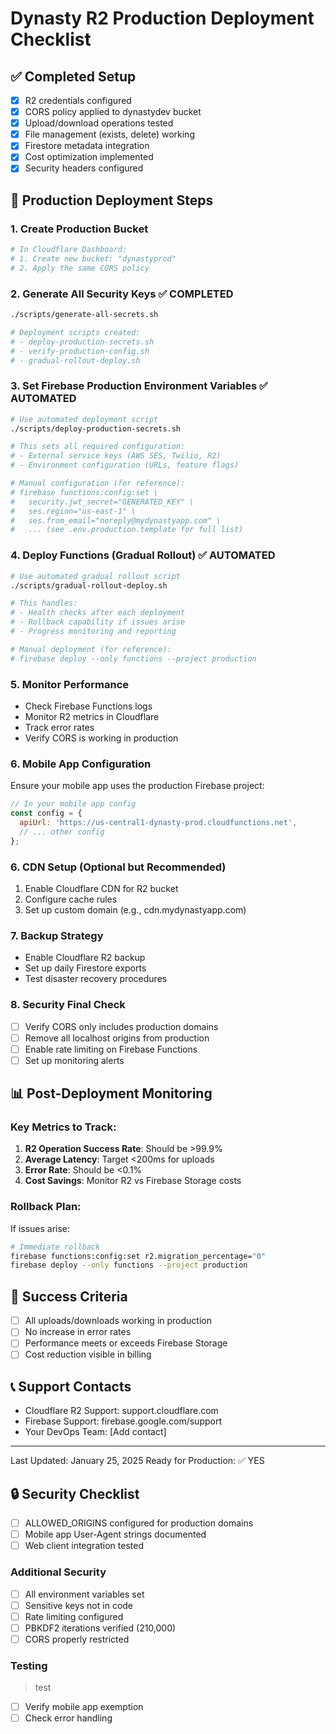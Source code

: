 # Dynasty R2 Production Deployment Checklist

## ✅ Completed Setup
- [x] R2 credentials configured
- [x] CORS policy applied to dynastydev bucket
- [x] Upload/download operations tested
- [x] File management (exists, delete) working
- [x] Firestore metadata integration
- [x] Cost optimization implemented
- [x] Security headers configured

## 🚀 Production Deployment Steps

### 1. Create Production Bucket
```bash
# In Cloudflare Dashboard:
# 1. Create new bucket: "dynastyprod"
# 2. Apply the same CORS policy
```

### 2. Generate All Security Keys ✅ COMPLETED
```bash
./scripts/generate-all-secrets.sh

# Deployment scripts created:
# - deploy-production-secrets.sh
# - verify-production-config.sh  
# - gradual-rollout-deploy.sh
```

### 3. Set Firebase Production Environment Variables ✅ AUTOMATED
```bash
# Use automated deployment script
./scripts/deploy-production-secrets.sh

# This sets all required configuration:
# - External service keys (AWS SES, Twilio, R2)
# - Environment configuration (URLs, feature flags)

# Manual configuration (for reference):
# firebase functions:config:set \
#   security.jwt_secret="GENERATED_KEY" \
#   ses.region="us-east-1" \
#   ses.from_email="noreply@mydynastyapp.com" \
#   ... (see .env.production.template for full list)
```

### 4. Deploy Functions (Gradual Rollout) ✅ AUTOMATED
```bash
# Use automated gradual rollout script
./scripts/gradual-rollout-deploy.sh

# This handles:
# - Health checks after each deployment  
# - Rollback capability if issues arise
# - Progress monitoring and reporting

# Manual deployment (for reference):
# firebase deploy --only functions --project production
```

### 5. Monitor Performance
- Check Firebase Functions logs
- Monitor R2 metrics in Cloudflare
- Track error rates
- Verify CORS is working in production

### 6. Mobile App Configuration
Ensure your mobile app uses the production Firebase project:
```javascript
// In your mobile app config
const config = {
  apiUrl: 'https://us-central1-dynasty-prod.cloudfunctions.net',
  // ... other config
};
```

### 6. CDN Setup (Optional but Recommended)
1. Enable Cloudflare CDN for R2 bucket
2. Configure cache rules
3. Set up custom domain (e.g., cdn.mydynastyapp.com)

### 7. Backup Strategy
- Enable Cloudflare R2 backup
- Set up daily Firestore exports
- Test disaster recovery procedures

### 8. Security Final Check
- [ ] Verify CORS only includes production domains
- [ ] Remove all localhost origins from production
- [ ] Enable rate limiting on Firebase Functions
- [ ] Set up monitoring alerts

## 📊 Post-Deployment Monitoring

### Key Metrics to Track:
1. **R2 Operation Success Rate**: Should be >99.9%
2. **Average Latency**: Target <200ms for uploads
3. **Error Rate**: Should be <0.1%
4. **Cost Savings**: Monitor R2 vs Firebase Storage costs

### Rollback Plan:
If issues arise:
```bash
# Immediate rollback
firebase functions:config:set r2.migration_percentage="0"
firebase deploy --only functions --project production
```

## 🎉 Success Criteria
- [ ] All uploads/downloads working in production
- [ ] No increase in error rates
- [ ] Performance meets or exceeds Firebase Storage
- [ ] Cost reduction visible in billing

## 📞 Support Contacts
- Cloudflare R2 Support: support.cloudflare.com
- Firebase Support: firebase.google.com/support
- Your DevOps Team: [Add contact]

---

Last Updated: January 25, 2025
Ready for Production: ✅ YES

## 🔒 Security Checklist

- [ ] ALLOWED_ORIGINS configured for production domains
- [ ] Mobile app User-Agent strings documented
- [ ] Web client integration tested

### Additional Security
- [ ] All environment variables set
- [ ] Sensitive keys not in code
- [ ] Rate limiting configured
- [ ] PBKDF2 iterations verified (210,000)
- [ ] CORS properly restricted

### Testing
> test
- [ ] Verify mobile app exemption
- [ ] Check error handling
